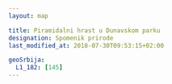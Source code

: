 ```yaml
---
layout: map

title: Piramidalni hrast u Dunavskom parku
designation: Spomenik prirode
last_modified_at: 2018-07-30T09:53:15+02:00

geoSrbija:
  L1_182: [145]
---
```

